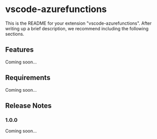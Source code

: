# vscode-azurefunctions

This is the README for your extension "vscode-azurefunctions". After writing up a brief description, we recommend including the following sections.

## Features

Coming soon...

## Requirements

Coming soon...

## Release Notes

### 1.0.0

Coming soon...